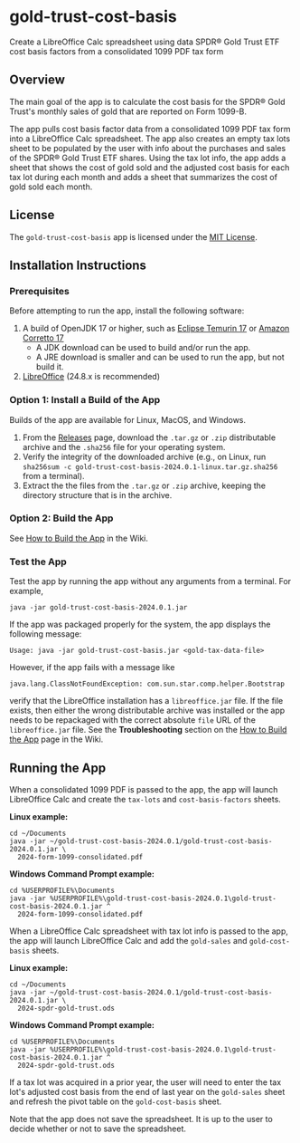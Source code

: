 # gold-trust-cost-basis
Create a LibreOffice Calc spreadsheet using data SPDR® Gold Trust ETF cost basis factors from a consolidated 1099 PDF tax form

## Overview
The main goal of the app is to calculate the cost basis for the SPDR® Gold Trust's monthly sales of gold that are reported on Form 1099-B.

The app pulls cost basis factor data from a consolidated 1099 PDF tax form into a LibreOffice Calc spreadsheet.
The app also creates an empty tax lots sheet to be populated by the user with info about the purchases and sales of the SPDR® Gold Trust ETF shares.
Using the tax lot info, the app adds a sheet that shows the cost of gold sold and the adjusted cost basis for each tax lot during each month and adds a sheet that summarizes the cost of gold sold each month.

## License
The `gold-trust-cost-basis` app is licensed under the [MIT License](/LICENSE).

## Installation Instructions
### Prerequisites
Before attempting to run the app, install the following software:

1. A build of OpenJDK 17 or higher, such as [Eclipse Temurin 17](https://adoptium.net/temurin/releases/?version=17) or [Amazon Corretto 17](https://aws.amazon.com/corretto/)
   * A JDK download can be used to build and/or run the app.
   * A JRE download is smaller and can be used to run the app, but not build it.
2. [LibreOffice](https://www.libreoffice.org/download/download-libreoffice/) (24.8.x is recommended)

### Option 1: Install a Build of the App
Builds of the app are available for Linux, MacOS, and Windows.

1. From the [Releases](/../../releases) page, download the `.tar.gz` or `.zip` distributable archive and the `.sha256` file for your operating system.
2. Verify the integrity of the downloaded archive (e.g., on Linux, run `sha256sum -c gold-trust-cost-basis-2024.0.1-linux.tar.gz.sha256` from a terminal).
3. Extract the the files from the `.tar.gz` or `.zip` archive, keeping the directory structure that is in the archive.

### Option 2: Build the App
See [How to Build the App](/../../wiki/How-to-Build-the-App) in the Wiki.

### Test the App
Test the app by running the app without any arguments from a terminal. For example,

```Shell
java -jar gold-trust-cost-basis-2024.0.1.jar
```

If the app was packaged properly for the system, the app displays the following message:

```
Usage: java -jar gold-trust-cost-basis.jar <gold-tax-data-file>
```

However, if the app fails with a message like

```
java.lang.ClassNotFoundException: com.sun.star.comp.helper.Bootstrap
```

verify that the LibreOffice installation has a `libreoffice.jar` file.
If the file exists, then either the wrong distributable archive was installed or the app needs to be repackaged with the
correct absolute `file` URL of the `libreoffice.jar` file.
See the **Troubleshooting** section on the [How to Build the App](/../../wiki/How-to-Build-the-App) page in the Wiki.

## Running the App
When a consolidated 1099 PDF is passed to the app, the app will launch LibreOffice Calc and create the `tax-lots` and `cost-basis-factors` sheets.

**Linux example:**

```Shell
cd ~/Documents
java -jar ~/gold-trust-cost-basis-2024.0.1/gold-trust-cost-basis-2024.0.1.jar \
  2024-form-1099-consolidated.pdf
```

**Windows Command Prompt example:**

```Batchfile
cd %USERPROFILE%\Documents
java -jar %USERPROFILE%\gold-trust-cost-basis-2024.0.1\gold-trust-cost-basis-2024.0.1.jar ^
  2024-form-1099-consolidated.pdf
```

When a LibreOffice Calc spreadsheet with tax lot info is passed to the app, the app will launch LibreOffice Calc and add the `gold-sales` and `gold-cost-basis` sheets.

**Linux example:**

```Shell
cd ~/Documents
java -jar ~/gold-trust-cost-basis-2024.0.1/gold-trust-cost-basis-2024.0.1.jar \
  2024-spdr-gold-trust.ods
```

**Windows Command Prompt example:**

```Batchfile
cd %USERPROFILE%\Documents
java -jar %USERPROFILE%\gold-trust-cost-basis-2024.0.1\gold-trust-cost-basis-2024.0.1.jar ^
  2024-spdr-gold-trust.ods
```

If a tax lot was acquired in a prior year, the user will need to enter the tax lot's adjusted cost basis from the end of last year on the `gold-sales` sheet and refresh the pivot table on the `gold-cost-basis` sheet.

Note that the app does not save the spreadsheet. It is up to the user to decide whether or not to save the spreadsheet.
